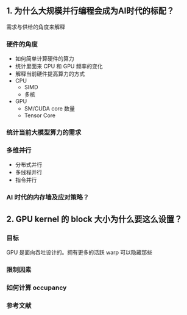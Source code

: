 ## 1. 为什么大规模并行编程会成为AI时代的标配？
需求与供给的角度来解释
### 硬件的角度
- 如何简单计算硬件的算力
- 统计里面来 CPU 和 GPU 频率的变化
- 解释当前硬件提高算力的方式
 - CPU
    -  SIMD
    -  多核
 - GPU
   - SM/CUDA core 数量
   - Tensor Core
### 统计当前大模型算力的需求

### 多维并行
 - 分布式并行
 - 多线程并行
 - 指令并行

### AI 时代的内存墙及应对策略？


## 2. GPU kernel 的 block 大小为什么要这么设置？
### 目标
GPU 是面向吞吐设计的。拥有更多的活跃 warp 可以隐藏那些
### 限制因素

### 如何计算 occupancy
### 参考文献   
